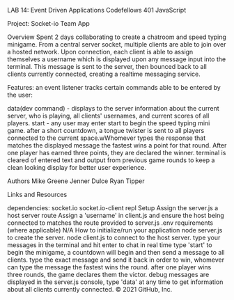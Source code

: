 LAB 14: Event Driven Applications
Codefellows 401 JavaScript

Project: Socket-io Team App

Overview
Spent 2 days collaborating to create a chatroom and speed typing minigame. From a central server socket, multiple clients are able to join over a hosted network. Upon connection, each client is able to assign themselves a username which is displayed upon any message input into the terminal. This message is sent to the server, then bounced back to all clients currently connected, creating a realtime messaging service. 

Features:
an event listener tracks certain commands able to be entered by the user:

data(dev command) - displays to the server information about the current server, who is playing, all clients' usernames, and current scores of all players.
start - any user may enter start to begin the speed typing mini game. after a short countdown, a tongue twister is sent to all players connected to the current space.wWhomever types the response that matches the displayed message the fastest wins a point for that round. After one player has earned three points, they are declared the winner.
terminal is cleared of entered text and output from previous game rounds to keep a clean looking display for better user experience.

Authors
Mike Greene
Jenner Dulce
Ryan Tipper

Links and Resources

dependencies:
socket.io
socket.io-client
repl
Setup
Assign the server.js a host server route
Assign a 'username' in client.js and ensure the host being connected to matches the route provided to server.js
.env requirements (where applicable)
N/A
How to initialize/run your application
node server.js to create the server.
node client.js to connect to the host server.
type your messages in the terminal and hit enter to chat in real time
type 'start' to begin the minigame, a countdown will begin and then send a message to all clients.
type the exact message and send it back in order to win, whomever can type the message the fastest wins the round.
after one player wins three rounds, the game declares them the victor.
debug messages are displayed in the server.js console, type 'data' at any time to get information about all clients currently connected.
© 2021 GitHub, Inc.
